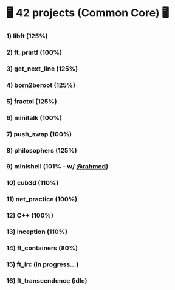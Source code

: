 # :desktop_computer: 42 projects (Common Core) :desktop_computer:

### 1) libft (125%)
### 2) ft_printf (100%)
### 3) get_next_line (125%)
### 4) born2beroot (125%)
### 5) fractol (125%)
### 6) minitalk (100%)
### 7) push_swap (100%)
### 8) philosophers (125%)
### 9) minishell (101% - w/ <a href="https://github.com/rahmed42/" target="_blank">@rahmed</a>)
### 10) cub3d (110%)
### 11) net_practice (100%)
### 12) C++ (100%)
### 13) inception (110%)
### 14) ft_containers (80%)
### 15) ft_irc (in progress...)
### 16) ft_transcendence (idle)
